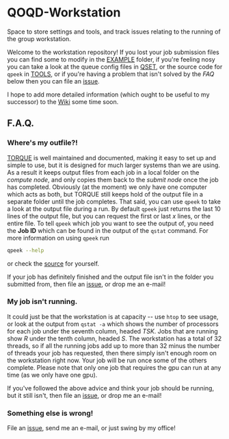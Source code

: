# QOQD-Workstation
Space to store settings and tools, and track issues relating to the running of the group workstation.

Welcome to the workstation repository! If you lost your job submission files you can find some to modify in the [EXAMPLE](https://github.com/otbrown/QOQD-Workstation/tree/master/EXAMPLE) folder, if you're feeling nosy you can take a look at the queue config files in [QSET](https://github.com/otbrown/QOQD-Workstation/tree/master/QSET), or the source code for `qpeek` in [TOOLS](https://github.com/otbrown/QOQD-Workstation/tree/master/TOOLS), or if you're having a problem that isn't solved by the *FAQ* below then you can file an [issue](https://github.com/otbrown/QOQD-Workstation/issues).

I hope to add more detailed information (which ought to be useful to my successor) to the [Wiki](https://github.com/otbrown/QOQD-Workstation/wiki) some time soon.

## F.A.Q.

### Where's my outfile?!
[TORQUE](http://www.adaptivecomputing.com/products/open-source/torque/) is well maintained and documented, making it easy to set up and simple to use, but it is designed for much larger systems than we are using. As a result it keeps output files from each job in a local folder on the *compute node*, and only copies them back to the *submit node* once the job has completed. Obviously (at the moment) we only have one computer which acts as both, but TORQUE still keeps hold of the output file in a separate folder until the job completes. That said, you can use ```qpeek``` to take a look at the output file during a run. By default ```qpeek``` just returns the last 10 lines of the output file, but you can request the first or last *x* lines, or the entire file. To tell ```qpeek``` which job you want to see the output of, you need the **Job ID** which can be found in the output of the ```qstat``` command. For more information on using ```qpeek``` run
```bash
qpeek --help
```
or check the [source](https://github.com/otbrown/QOQD-Workstation/blob/master/TOOLS/qpeek) for yourself.

If your job has definitely finished and the output file isn't in the folder you submitted from, then file an [issue](https://github.com/otbrown/QOQD-Workstation/issues), or drop me an e-mail!

### My job isn't running.
It could just be that the workstation is at capacity -- use ```htop``` to see usage, or look at the output from ```qstat -a``` which shows the number of processors for each job under the seventh column, headed *TSK*. Jobs that are running show *R* under the tenth column, headed *S*. The workstation has a total of 32 threads, so if all the running jobs add up to more than 32 minus the number of threads your job has requested, then there simply isn't enough room on the workstation right now. Your job will be run once some of the others complete. Please note that only one job that requires the gpu can run at any time (as we only have one gpu).

If you've followed the above advice and think your job should be running, but it still isn't, then file an [issue](https://github.com/otbrown/QOQD-Workstation/issues), or drop me an e-mail!

### Something else is wrong!
File an [issue](https://github.com/otbrown/QOQD-Workstation/issues), send me an e-mail, or just swing by my office!  
